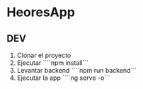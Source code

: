 # HeoresApp

## DEV

1. Clonar el proyecto
2. Ejecutar ````npm install```
3. Levantar backend ````npm  run backend```
4. Ejecutar la app ````ng serve -o```
